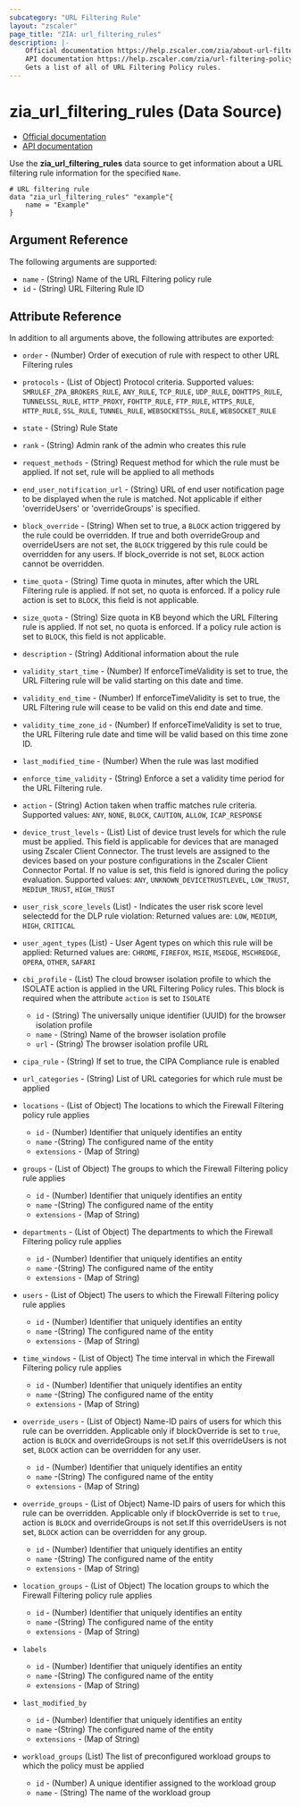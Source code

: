 ```yaml
---
subcategory: "URL Filtering Rule"
layout: "zscaler"
page_title: "ZIA: url_filtering_rules"
description: |-
    Official documentation https://help.zscaler.com/zia/about-url-filtering
    API documentation https://help.zscaler.com/zia/url-filtering-policy#/urlFilteringRules-get
    Gets a list of all of URL Filtering Policy rules.
---
```


# zia_url_filtering_rules (Data Source)

* [Official documentation](https://help.zscaler.com/zia/about-url-filtering)
* [API documentation](https://help.zscaler.com/zia/url-filtering-policy#/urlFilteringRules-post)

Use the **zia_url_filtering_rules** data source to get information about a URL filtering rule information for the specified `Name`.

```hcl
# URL filtering rule
data "zia_url_filtering_rules" "example"{
    name = "Example"
}
```

## Argument Reference

The following arguments are supported:

* `name` - (String) Name of the URL Filtering policy rule
* `id` - (String) URL Filtering Rule ID

## Attribute Reference

In addition to all arguments above, the following attributes are exported:

* `order` - (Number) Order of execution of rule with respect to other URL Filtering rules
* `protocols` - (List of Object) Protocol criteria. Supported values: `SMRULEF_ZPA_BROKERS_RULE`, `ANY_RULE`, `TCP_RULE`, `UDP_RULE`, `DOHTTPS_RULE`, `TUNNELSSL_RULE`, `HTTP_PROXY`, `FOHTTP_RULE`, `FTP_RULE`, `HTTPS_RULE`, `HTTP_RULE`, `SSL_RULE`, `TUNNEL_RULE`, `WEBSOCKETSSL_RULE`, `WEBSOCKET_RULE`
* `state` - (String) Rule State
* `rank` - (String) Admin rank of the admin who creates this rule
* `request_methods` - (String) Request method for which the rule must be applied. If not set, rule will be applied to all methods
* `end_user_notification_url` - (String) URL of end user notification page to be displayed when the rule is matched. Not applicable if either 'overrideUsers' or 'overrideGroups' is specified.
* `block_override` - (String) When set to true, a `BLOCK` action triggered by the rule could be overridden. If true and both overrideGroup and overrideUsers are not set, the `BLOCK` triggered by this rule could be overridden for any users. If block_override is not set, `BLOCK` action cannot be overridden.
* `time_quota` - (String) Time quota in minutes, after which the URL Filtering rule is applied. If not set, no quota is enforced. If a policy rule action is set to `BLOCK`, this field is not applicable.
* `size_quota` - (String) Size quota in KB beyond which the URL Filtering rule is applied. If not set, no quota is enforced. If a policy rule action is set to `BLOCK`, this field is not applicable.
* `description` - (String) Additional information about the rule
* `validity_start_time` - (Number) If enforceTimeValidity is set to true, the URL Filtering rule will be valid starting on this date and time.
* `validity_end_time` - (Number) If enforceTimeValidity is set to true, the URL Filtering rule will cease to be valid on this end date and time.
* `validity_time_zone_id` - (Number) If enforceTimeValidity is set to true, the URL Filtering rule date and time will be valid based on this time zone ID.
* `last_modified_time` - (Number) When the rule was last modified
* `enforce_time_validity` - (String) Enforce a set a validity time period for the URL Filtering rule.
* `action` - (String) Action taken when traffic matches rule criteria. Supported values: `ANY`, `NONE`, `BLOCK`, `CAUTION`, `ALLOW`, `ICAP_RESPONSE`

* `device_trust_levels` - (List) List of device trust levels for which the rule must be applied. This field is applicable for devices that are managed using Zscaler Client Connector. The trust levels are assigned to the devices based on your posture configurations in the Zscaler Client Connector Portal. If no value is set, this field is ignored during the policy evaluation. Supported values: `ANY`, `UNKNOWN_DEVICETRUSTLEVEL`, `LOW_TRUST`, `MEDIUM_TRUST`, `HIGH_TRUST`

* `user_risk_score_levels` (List) - Indicates the user risk score level selectedd for the DLP rule violation: Returned values are: `LOW`, `MEDIUM`, `HIGH`, `CRITICAL`

* `user_agent_types` (List) - User Agent types on which this rule will be applied: Returned values are: `CHROME`, `FIREFOX`, `MSIE`, `MSEDGE`,   `MSCHREDGE`, `OPERA`, `OTHER`, `SAFARI`

* `cbi_profile` - (List) The cloud browser isolation profile to which the ISOLATE action is applied in the URL Filtering Policy rules. This block is required when the attribute `action` is set to `ISOLATE`
  * `id` - (String) The universally unique identifier (UUID) for the browser isolation profile
  * `name` - (String) Name of the browser isolation profile
  * `url` - (String) The browser isolation profile URL

* `cipa_rule` - (String) If set to true, the CIPA Compliance rule is enabled
* `url_categories` - (String) List of URL categories for which rule must be applied

* `locations` - (List of Object) The locations to which the Firewall Filtering policy rule applies
  * `id` - (Number) Identifier that uniquely identifies an entity
  * `name` -(String) The configured name of the entity
  * `extensions` - (Map of String)

* `groups` - (List of Object) The groups to which the Firewall Filtering policy rule applies
  * `id` - (Number) Identifier that uniquely identifies an entity
  * `name` -(String) The configured name of the entity
  * `extensions` - (Map of String)

* `departments` - (List of Object) The departments to which the Firewall Filtering policy rule applies
  * `id` - (Number) Identifier that uniquely identifies an entity
  * `name` -(String) The configured name of the entity
  * `extensions` - (Map of String)

* `users` - (List of Object) The users to which the Firewall Filtering policy rule applies
  * `id` - (Number) Identifier that uniquely identifies an entity
  * `name` -(String) The configured name of the entity
  * `extensions` - (Map of String)

* `time_windows` - (List of Object) The time interval in which the Firewall Filtering policy rule applies
  * `id` - (Number) Identifier that uniquely identifies an entity
  * `name` -(String) The configured name of the entity
  * `extensions` - (Map of String)

* `override_users` - (List of Object) Name-ID pairs of users for which this rule can be overridden. Applicable only if blockOverride is set to `true`, action is `BLOCK` and overrideGroups is not set.If this overrideUsers is not set, `BLOCK` action can be overridden for any user.
  * `id` - (Number) Identifier that uniquely identifies an entity
  * `name` -(String) The configured name of the entity
  * `extensions` - (Map of String)

* `override_groups` - (List of Object) Name-ID pairs of users for which this rule can be overridden. Applicable only if blockOverride is set to `true`, action is `BLOCK` and overrideGroups is not set.If this overrideUsers is not set, `BLOCK` action can be overridden for any group.
  * `id` - (Number) Identifier that uniquely identifies an entity
  * `name` -(String) The configured name of the entity
  * `extensions` - (Map of String)

* `location_groups` - (List of Object) The location groups to which the Firewall Filtering policy rule applies
  * `id` - (Number) Identifier that uniquely identifies an entity
  * `name` -(String) The configured name of the entity
  * `extensions` - (Map of String)

* `labels`
  * `id` - (Number) Identifier that uniquely identifies an entity
  * `name` -(String) The configured name of the entity
  * `extensions` - (Map of String)

* `last_modified_by`
  * `id` - (Number) Identifier that uniquely identifies an entity
  * `name` -(String) The configured name of the entity
  * `extensions` - (Map of String)

* `workload_groups` (List) The list of preconfigured workload groups to which the policy must be applied
  * `id` - (Number) A unique identifier assigned to the workload group
  * `name` - (String) The name of the workload group
